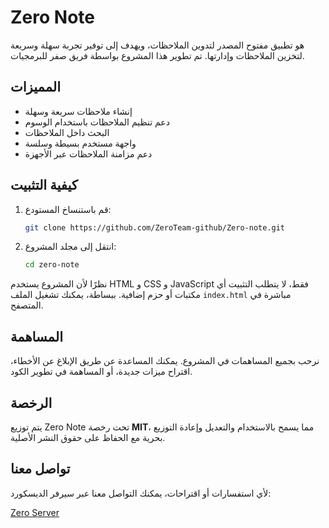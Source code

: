 # Zero Note

هو تطبيق مفتوح المصدر لتدوين الملاحظات، ويهدف إلى توفير تجربة سهلة وسريعة لتخزين الملاحظات وإدارتها. تم تطوير هذا المشروع بواسطة فريق صفر للبرمجيات.

## المميزات

- إنشاء ملاحظات سريعة وسهلة
- دعم تنظيم الملاحظات باستخدام الوسوم
- البحث داخل الملاحظات
- واجهة مستخدم بسيطة وسلسة
- دعم مزامنة الملاحظات عبر الأجهزة

## كيفية التثبيت

1. قم باستنساخ المستودع:

   ```sh
   git clone https://github.com/ZeroTeam-github/Zero-note.git
   ```

2. انتقل إلى مجلد المشروع:

   ```sh
   cd zero-note
   ```

نظرًا لأن المشروع يستخدم HTML و CSS و JavaScript فقط، لا يتطلب التثبيت أي مكتبات أو حزم إضافية. ببساطة، يمكنك تشغيل الملف `index.html` مباشرة في المتصفح.

## المساهمة

نرحب بجميع المساهمات في المشروع. يمكنك المساعدة عن طريق الإبلاغ عن الأخطاء، اقتراح ميزات جديدة، أو المساهمة في تطوير الكود. 

## الرخصة

يتم توزيع Zero Note تحت رخصة **MIT**، مما يسمح بالاستخدام والتعديل وإعادة التوزيع بحرية مع الحفاظ على حقوق النشر الأصلية.

## تواصل معنا

لأي استفسارات أو اقتراحات، يمكنك التواصل معنا عبر سيرفر الديسكورد:

[Zero Server](https://discord.gg/w6TPbgsbgt)
